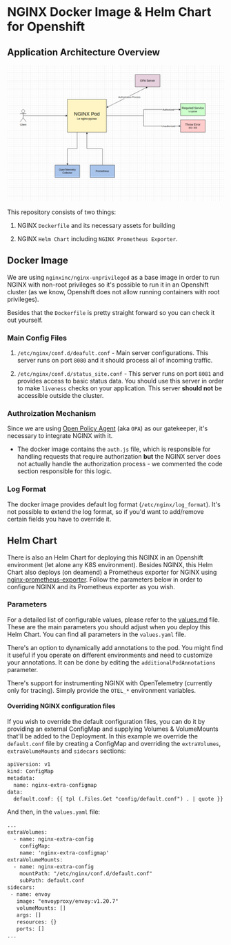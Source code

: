 # NGINX Docker Image & Helm Chart for Openshift

## Application Architecture Overview

![Application Architecture Overview](architecture.png)
  

This repository consists of two things:

1. NGINX `Dockerfile` and its necessary assets for building

2. NGINX `Helm Chart` including `NGINX Prometheus Exporter`.

  
  

## Docker Image

We are using `nginxinc/nginx-unprivileged` as a base image in order to run NGINX with non-root privileges so it's possible to run it in an Openshift cluster (as we know, Openshift does not allow running containers with root privileges).

Besides that the `Dockerfile` is pretty straight forward so you can check it out yourself.

  

### Main Config Files

1.  `/etc/nginx/conf.d/deafult.conf` - Main server configurations. This server runs on port `8080` and it should process all of incoming traffic.

2.  `/etc/nginx/conf.d/status_site.conf` - This server runs on port `8081` and provides access to basic status data. You should use this server in order to make `liveness` checks on your application. This server **should not** be accessible outside the cluster.
 

### Authroization Mechanism

Since we are using [Open Policy Agent](https://www.openpolicyagent.org/) (aka `OPA`) as our gatekeeper, it's necessary to integrate NGINX with it.

* The docker image contains the `auth.js` file, which is responsible for handling requests that require authorization **but** the NGINX server does not actually handle the authorization process - we commented the code section responsible for this logic.

  

### Log Format

The docker image provides default log format (`/etc/nginx/log_format`). It's not possible to extend the log format, so if you'd want to add/remove certain fields you have to override it.

  
  

## Helm Chart

There is also an Helm Chart for deploying this NGINX in an Openshift environment (let alone any K8S environment). 
Besides NGINX, this Helm Chart also deploys (on deamend) a Prometheus exporter for NGINX using [nginx-prometheus-exporter](https://github.com/nginxinc/nginx-prometheus-exporter/). Follow the parameters below in order to configure NGINX and its Prometheus exporter as you wish.

### Parameters
For a detailed list of configurable values, please refer to the [values.md](./values.md) file.  
These are the main parameters you should adjust when you deploy this Helm Chart. You can find all parameters in the `values.yaml` file.  

There's an option to dynamically add annotations to the pod. You might find it useful if you operate on different environments and need to customize your annotations. It can be done by editing the `additionalPodAnnotations` parameter.  

There's support for instrumenting NGINX with OpenTelemetry (currently only for tracing). Simply provide the `OTEL_*` environment variables.


#### Overriding NGINX configuration files
If you wish to override the default configuration files, you can do it by providing an external ConfigMap and supplying Volumes & VolumeMounts that'll be added to the Deployment.
In this example we override the `default.conf` file by creating a ConfigMap and overriding the `extraVolumes`, `extraVolumeMounts` and `sidecars` sections:
```
apiVersion: v1
kind: ConfigMap
metadata:
  name: nginx-extra-configmap
data:
  default.conf: {{ tpl (.Files.Get "config/default.conf") . | quote }}
```

And then, in the `values.yaml` file:
```
...
extraVolumes:
  - name: nginx-extra-config
    configMap:
    name: 'nginx-extra-configmap'
extraVolumeMounts:
  - name: nginx-extra-config
    mountPath: "/etc/nginx/conf.d/default.conf"
    subPath: default.conf
sidecars:
 - name: envoy
   image: "envoyproxy/envoy:v1.20.7"
   volumeMounts: []
   args: []
   resources: {}
   ports: []
...
```





